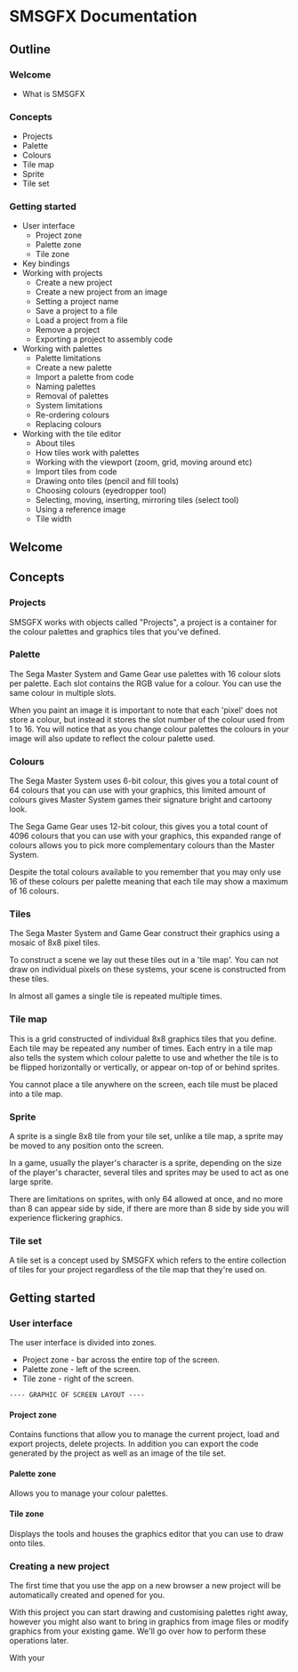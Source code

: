 
# SMSGFX Documentation

## Outline

### Welcome
* What is SMSGFX

### Concepts
* Projects
* Palette
* Colours
* Tile map 
* Sprite
* Tile set

### Getting started
* User interface
  * Project zone
  * Palette zone
  * Tile zone
* Key bindings
* Working with projects
  * Create a new project
  * Create a new project from an image
  * Setting a project name
  * Save a project to a file
  * Load a project from a file
  * Remove a project
  * Exporting a project to assembly code
* Working with palettes
  * Palette limitations
  * Create a new palette
  * Import a palette from code
  * Naming palettes
  * Removal of palettes
  * System limitations
  * Re-ordering colours
  * Replacing colours
* Working with the tile editor
  * About tiles
  * How tiles work with palettes
  * Working with the viewport (zoom, grid, moving around etc)
  * Import tiles from code
  * Drawing onto tiles (pencil and fill tools)
  * Choosing colours (eyedropper tool)
  * Selecting, moving, inserting, mirroring tiles (select tool)
  * Using a reference image
  * Tile width
  

## Welcome


## Concepts

### Projects

SMSGFX works with objects called "Projects", a project is a container for the colour palettes and graphics tiles that you've defined.

### Palette

The Sega Master System and Game Gear use palettes with 16 colour slots per palette. Each slot contains the RGB value for a colour. You can use the same colour in multiple slots.

When you paint an image it is important to note that each 'pixel' does not store a colour, but instead it stores the slot number of the colour used from 1 to 16. You will notice that as you change colour palettes the colours in your image will also update to reflect the colour palette used.

### Colours

The Sega Master System uses 6-bit colour, this gives you a total count of 64 colours that you can use with your graphics, this limited amount of colours gives Master System games their signature bright and cartoony look.

The Sega Game Gear uses 12-bit colour, this gives you a total count of 4096 colours that you can use with your graphics, this expanded range of colours allows you to pick more complementary colours than the Master System.

Despite the total colours available to you remember that you may only use 16 of these colours per palette meaning that each tile may show a maximum of 16 colours.

### Tiles

The Sega Master System and Game Gear construct their graphics using a mosaic of 8x8 pixel tiles.

To construct a scene we lay out these tiles out in a 'tile map'. You can not draw on individual pixels on these systems, your scene is constructed from these tiles.

In almost all games a single tile is repeated multiple times.

### Tile map

This is a grid constructed of individual 8x8 graphics tiles that you define. Each tile may be repeated any number of times. Each entry in a tile map also tells the system which colour palette to use and whether the tile is to be flipped horizontally or vertically, or appear on-top of or behind sprites.

You cannot place a tile anywhere on the screen, each tile must be placed into a tile map.

### Sprite

A sprite is a single 8x8 tile from your tile set, unlike a tile map, a sprite may be moved to any position onto the screen.

In a game, usually the player's character is a sprite, depending on the size of the player's character, several tiles and sprites may be used to act as one large sprite.

There are limitations on sprites, with only 64 allowed at once, and no more than 8 can appear side by side, if there are more than 8 side by side you will experience flickering graphics.

### Tile set

A tile set is a concept used by SMSGFX which refers to the entire collection of tiles for your project regardless of the tile map that they're used on.

## Getting started

### User interface

The user interface is divided into zones. 
* Project zone - bar across the entire top of the screen. 
* Palette zone - left of the screen.
* Tile zone - right of the screen.

`---- GRAPHIC OF SCREEN LAYOUT ----`

#### Project zone
Contains functions that allow you to manage the current project, load and export projects, delete projects. In addition you can export the code generated by the project as well as an image of the tile set.

#### Palette zone
Allows you to manage your colour palettes. 

#### Tile zone
Displays the tools and houses the graphics editor that you can use to draw onto tiles.

### Creating a new project

The first time that you use the app on a new browser a new project will be automatically created and opened for you.

With this project you can start drawing and customising palettes right away, however you might also want to bring in graphics from image files or modify graphics from your existing game. We'll go over how to perform these operations later. 

With your 